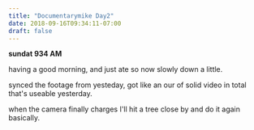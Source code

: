```yaml
---
title: "Documentarymike Day2"
date: 2018-09-16T09:34:11-07:00
draft: false
---
```


**sundat 934 AM**

having a good morning, and just ate so now slowly down a little.

synced the footage from yesteday, got like an our of solid video in total that's useable yesterday.

when the camera finally charges I'll hit a tree close by and do it again basically.
